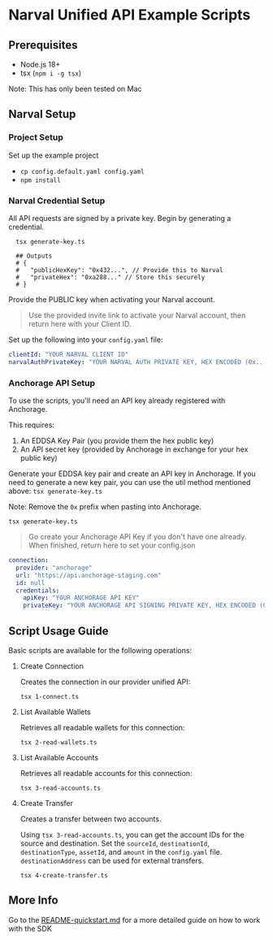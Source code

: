 # Narval Unified API Example Scripts

## Prerequisites

- Node.js 18+
- tsx (`npm i -g tsx`)

Note: This has only been tested on Mac

## Narval Setup

### Project Setup

Set up the example project

- `cp config.default.yaml config.yaml`
- `npm install`

### Narval Credential Setup

All API requests are signed by a private key. Begin by generating a credential.

```shell
  tsx generate-key.ts

  ## Outputs
  # {
  #   "publicHexKey": "0x432...", // Provide this to Narval
  #   "privateHex": "0xa288..." // Store this securely
  # }
```

Provide the PUBLIC key when activating your Narval account.

> Use the provided invite link to activate your Narval account, then return here with your Client ID.

Set up the following into your `config.yaml` file:

```yaml
clientId: "YOUR NARVAL CLIENT ID"
narvalAuthPrivateKey: "YOUR NARVAL AUTH PRIVATE KEY, HEX ENCODED (0x...)"
```

### Anchorage API Setup

To use the scripts, you'll need an API key already registered with Anchorage.

This requires:

1. An EDDSA Key Pair (you provide them the hex public key)
2. An API secret key (provided by Anchorage in exchange for your hex public key)

Generate your EDDSA key pair and create an API key in Anchorage.
If you need to generate a new key pair, you can use the util method mentioned above: `tsx generate-key.ts`

Note: Remove the `0x` prefix when pasting into Anchorage.

```shell
tsx generate-key.ts
```

> Go create your Anchorage API Key if you don't have one already. When finished, return here to set your config.json

```yaml
connection:
  provider: "anchorage"
  url: "https://api.anchorage-staging.com"
  id: null
  credentials:
    apiKey: "YOUR ANCHORAGE API KEY"
    privateKey: "YOUR ANCHORAGE API SIGNING PRIVATE KEY, HEX ENCODED (0x...)"
```

## Script Usage Guide

Basic scripts are available for the following operations:

1. Create Connection

   Creates the connection in our provider unified API:

   ```shell
   tsx 1-connect.ts
   ```

2. List Available Wallets

   Retrieves all readable wallets for this connection:

   ```shell
   tsx 2-read-wallets.ts
   ```

3. List Available Accounts

   Retrieves all readable accounts for this connection:

   ```shell
   tsx 3-read-accounts.ts
   ```

4. Create Transfer

   Creates a transfer between two accounts.

   Using `tsx 3-read-accounts.ts`, you can get the account IDs for the source
   and destination. Set the `sourceId`, `destinationId`, `destinationType`,
   `assetId`, and `amount` in the `config.yaml` file. `destinationAddress` can
   be used for external transfers.

   ```shell
   tsx 4-create-transfer.ts
   ```

## More Info

Go to the [README-quickstart.md](README-quickstart.md) for a more detailed guide on how to work with the SDK
